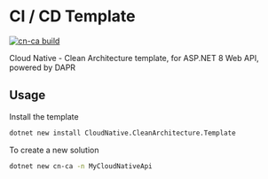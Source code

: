 # CI / CD Template

[![cn-ca build](https://github.com/spicycoder/CICDTemplate/actions/workflows/build.yml/badge.svg)](https://github.com/spicycoder/CICDTemplate/actions/workflows/build.yml)

Cloud Native - Clean Architecture template, for ASP.NET 8 Web API, powered by DAPR

## Usage

Install the template

```sh
dotnet new install CloudNative.CleanArchitecture.Template
```

To create a new solution

```sh
dotnet new cn-ca -n MyCloudNativeApi
```
